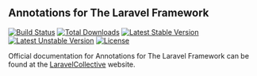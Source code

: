 ## Annotations for The Laravel Framework

[![Build Status](https://travis-ci.org/LaravelCollective/annotations.svg)](https://travis-ci.org/LaravelCollective/annotations)
[![Total Downloads](https://poser.pugx.org/LaravelCollective/annotations/downloads)](https://packagist.org/packages/laravelcollective/annotations)
[![Latest Stable Version](https://poser.pugx.org/LaravelCollective/annotations/v/stable.svg)](https://packagist.org/packages/laravelcollective/annotations)
[![Latest Unstable Version](https://poser.pugx.org/LaravelCollective/annotations/v/unstable.svg)](https://packagist.org/packages/laravelcollective/annotations)
[![License](https://poser.pugx.org/LaravelCollective/annotations/license.svg)](https://packagist.org/packages/laravelcollective/annotations)

Official documentation for Annotations for The Laravel Framework can be found at the [LaravelCollective](http://laravelcollective.com) website.
